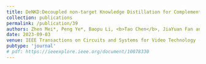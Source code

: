 ```yaml
---
title: DeNKD:Decoupled non-target Knowledge Distillation for Complementing Transformer-based Unsupervised Domain Adaptation
collection: publications
permalink: /publication/39
authors: Zhen Mei*, Peng Ye*, Baopu Li, <b>Tao Chen</b>, JiaYuan Fan and Wanli Ouyang
date: 2023-09-03
venue: IEEE Transactions on Circuits and Systems for Video Technology (T-CSVT)
pubtype: 'journal'
# pdf: https://ieeexplore.ieee.org/document/10078330
---
```


<!-- paperurl: 'http://academicpages.github.io/files/paper1.pdf'
citation: 'Your Name, You. (2009). &quot;Paper Title Number 1.&quot; <i>Journal 1</i>. 1(1).' -->
<!-- [Download paper here](http://academicpages.github.io/files/paper1.pdf) -->
